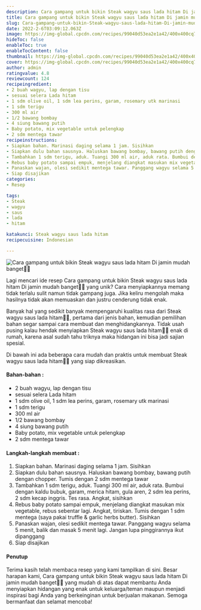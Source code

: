 ```yaml
---
description: Cara gampang untuk bikin Steak wagyu saus lada hitam Di jamin mudah banget"
title: Cara gampang untuk bikin Steak wagyu saus lada hitam Di jamin mudah banget
slug: Cara-gampang-untuk-bikin-Steak-wagyu-saus-lada-hitam-Di-jamin-mudah-banget
date: 2022-2-6T03:09:12.063Z
image: https://img-global.cpcdn.com/recipes/99040d53ea2e1a42/400x400cq70/photo.jpg
hideToc: false
enableToc: true
enableTocContent: false
thumbnail: https://img-global.cpcdn.com/recipes/99040d53ea2e1a42/400x400cq70/photo.jpg
cover: https://img-global.cpcdn.com/recipes/99040d53ea2e1a42/400x400cq70/photo.jpg
author: admin
ratingvalue: 4.8
reviewcount: 124
recipeingredient:
- 2 buah wagyu, lap dengan tisu
- sesuai selera Lada hitam
- 1 sdm olive oil, 1 sdm lea perins, garam, rosemary utk marinasi
- 1 sdm terigu
- 300 ml air
- 1/2 bawang bombay
- 4 siung bawang putih
- Baby potato, mix vegetable untuk pelengkap
- 2 sdm mentega tawar
recipeinstructions:
- Siapkan bahan. Marinasi daging selama 1 jam. Sisihkan
- Siapkan dulu bahan sausnya. Haluskan bawang bombay, bawang putih dengan chopper. Tumis dengan 2 sdm mentega tawar
- Tambahkan 1 sdm terigu, aduk. Tuangi 300 ml air, aduk rata. Bumbui dengan kaldu bubuk, garam, merica hitam, gula aren, 2 sdm lea perins, 2 sdm kecap inggris. Tes rasa. Angkat, sisihkan
- Rebus baby potato sampai empuk, menjelang diangkat masukan mix vegetable, rebus sebentar lagi. Angkat, tiriskan. Tumis dengan 1 sdm mentega (saya pakai truffle & garlic herbs butter). Sisihkan
- Panaskan wajan, olesi sedikit mentega tawar. Panggang wagyu selama 5 menit, balik dan masak 5 menit lagi. Jangan lupa pinggirannya ikut dipanggang
- Siap disajikan
categories:
- Resep

tags:
- Steak
- wagyu
- saus
- lada
- hitam

katakunci: Steak wagyu saus lada hitam
recipecuisine: Indonesian

---
```


![Cara gampang untuk bikin Steak wagyu saus lada hitam Di jamin mudah banget👩‍🍳](https://img-global.cpcdn.com/recipes/99040d53ea2e1a42/400x400cq70/photo.jpg)

Lagi mencari ide resep Cara gampang untuk bikin Steak wagyu saus lada hitam Di jamin mudah banget👩‍🍳 yang unik? Cara menyiapkannya memang tidak terlalu sulit namun tidak gampang juga. Jika keliru mengolah maka hasilnya tidak akan memuaskan dan justru cenderung tidak enak.

Banyak hal yang sedikit banyak mempengaruhi kualitas rasa dari Steak wagyu saus lada hitam👩‍🍳, pertama dari jenis bahan, kemudian pemilihan bahan segar sampai cara membuat dan menghidangkannya. Tidak usah pusing kalau hendak menyiapkan Steak wagyu saus lada hitam👩‍🍳 enak di rumah, karena asal sudah tahu triknya maka hidangan ini bisa jadi sajian spesial.

Di bawah ini ada beberapa cara mudah dan praktis untuk membuat Steak wagyu saus lada hitam👩‍🍳 yang siap dikreasikan.

<!--inarticleads1-->

#### Bahan-bahan :

- 2 buah wagyu, lap dengan tisu
- sesuai selera Lada hitam
- 1 sdm olive oil, 1 sdm lea perins, garam, rosemary utk marinasi
- 1 sdm terigu
- 300 ml air
- 1/2 bawang bombay
- 4 siung bawang putih
- Baby potato, mix vegetable untuk pelengkap
- 2 sdm mentega tawar

<!--inarticleads2-->

#### Langkah-langkah membuat :

1. Siapkan bahan. Marinasi daging selama 1 jam. Sisihkan
1. Siapkan dulu bahan sausnya. Haluskan bawang bombay, bawang putih dengan chopper. Tumis dengan 2 sdm mentega tawar
1. Tambahkan 1 sdm terigu, aduk. Tuangi 300 ml air, aduk rata. Bumbui dengan kaldu bubuk, garam, merica hitam, gula aren, 2 sdm lea perins, 2 sdm kecap inggris. Tes rasa. Angkat, sisihkan
1. Rebus baby potato sampai empuk, menjelang diangkat masukan mix vegetable, rebus sebentar lagi. Angkat, tiriskan. Tumis dengan 1 sdm mentega (saya pakai truffle & garlic herbs butter). Sisihkan
1. Panaskan wajan, olesi sedikit mentega tawar. Panggang wagyu selama 5 menit, balik dan masak 5 menit lagi. Jangan lupa pinggirannya ikut dipanggang
1. Siap disajikan

#### Penutup

Terima kasih telah membaca resep yang kami tampilkan di sini. Besar harapan kami, Cara gampang untuk bikin Steak wagyu saus lada hitam Di jamin mudah banget👩‍🍳 yang mudah di atas dapat membantu Anda menyiapkan hidangan yang enak untuk keluarga/teman maupun menjadi inspirasi bagi Anda yang berkeinginan untuk berjualan makanan. Semoga bermanfaat dan selamat mencoba!